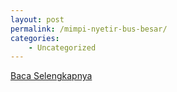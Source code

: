 ```yaml
---
layout: post
permalink: /mimpi-nyetir-bus-besar/
categories:
    - Uncategorized
---
```


[Baca Selengkapnya](/09)